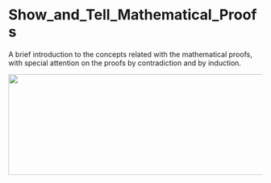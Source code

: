 # Show_and_Tell_Mathematical_Proofs

A brief introduction to the concepts related with the mathematical proofs, with special attention on the proofs by 
contradiction and by induction. 

<img src="http://www.mrbartonmaths.com/blog/wp-content/uploads/2017/06/june.png" height="200" width="3000"/> 


